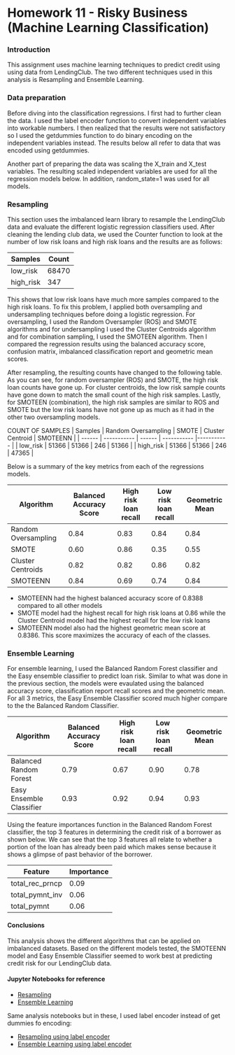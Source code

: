 # Homework 11 - Risky Business (Machine Learning Classification)

### Introduction

This assignment uses machine learning techniques to predict credit using using data from LendingClub. The two different techniques used in this analysis is Resampling and Ensemble Learning. 


### Data preparation

Before diving into the classification regressions. I first had to further clean the data. I used the label encoder function to convert independent variables into workable numbers. I then realized that the results were not satisfactory so I used the getdummies function to do binary encoding on the independent variables instead. The results below all refer to data that was encoded using getdummies. 

Another part of preparing the data was scaling the X_train and X_test variables. The resulting scaled independent variables are used for all the regression models below. In addition, random_state=1 was used for all models.


### Resampling

This section uses the imbalanced learn library to resample the LendingClub data and evaluate the different logistic regression classifiers used. After cleaning the lending club data, we used the Counter function to look at the number of low risk loans and high risk loans and the results are as follows:

| Samples | Count |
| ------ | ----------- |
| low_risk   | 68470 |
| high_risk | 347 |

This shows that low risk loans have much more samples compared to the high risk loans. To fix this problem, I applied both oversampling and undersampling techniques before doing a logistic regression. For oversampling, I used the Random Oversampler (ROS) and SMOTE algorithms and for undersampling I used the Cluster Centroids algorithm and for combination sampling, I used the SMOTEEN algorithm. Then I compared the regression results using the balanced accuracy score, confusion matrix, imbalanced classification report and geometric mean scores. 

After resampling, the resulting counts have changed to the following table. As you can see, for random oversampler (ROS) and SMOTE, the high risk loan counts have gone up. For cluster centroids, the low risk sample counts have gone down to match the small count of the high risk samples. Lastly, for SMOTEEN (combination), the high risk samples are similar to ROS and SMOTE but the low risk loans have not gone up as much as it had in the other two oversampling models.

COUNT OF SAMPLES
| Samples | Random Oversampling | SMOTE | Cluster Centroid | SMOTEENN | 
| ------ | ----------- | ------ | ----------- |----------- |
| low_risk   | 51366 | 51366 | 246 | 51366 |
| high_risk | 51366 | 51366 | 246 | 47365 |


Below is a summary of the key metrics from each of the regressions models.


| Algorithm | Balanced Accuracy Score | High risk loan recall | Low risk loan recall |Geometric Mean |
| ------ | ----------- |----------- | ----------- | ----------- |
| Random Oversampling  | 0.84  |0.83 | 0.84 |0.84 |
| SMOTE | 0.60  |0.86 | 0.35 |0.55|
| Cluster Centroids | 0.82|0.82 | 0.86 |0.82|
| SMOTEENN  | 0.84 |0.69 | 0.74 |0.84 |


- SMOTEENN had the highest balanced accuracy score of 0.8388 compared to all other models
- SMOTE model had the highest recall for high risk loans at 0.86 while the Cluster Centroid model had the highest recall for the low risk loans
- SMOTEENN model also had the highest geometric mean score at 0.8386. This score maximizes the accuracy of each of the classes.



### Ensemble Learning

For ensemble learning, I used the Balanced Random Forest classifier and the Easy ensemble classifier to predict loan risk. Similar to what was done in the previous section, the models were evaulated using the balanced accuracy score, classification report recall scores and the geometric mean. For all 3 metrics, the Easy Ensemble Classifier scored much higher compare to the the Balanced Random  Classifier. 


| Algorithm | Balanced Accuracy Score | High risk loan recall | Low risk loan recall |Geometric Mean |
| ------ | ----------- |----------- | ----------- | ----------- |
| Balanced Random Forest  | 0.79 |0.67 | 0.90 |0.78 |
| Easy Ensemble Classifier | 0.93 |0.92 | 0.94 |0.93 |



Using the feature importances function in the Balanced Random Forest classifier, the top 3 features in determining the credit risk of a borrower as shown below. We can see that the top 3 features all relate to whether a portion of the loan has already been paid which makes sense because it shows a glimpse of past behavior of the borrower.

| Feature | Importance |
| ------ | ----------- |
| total_rec_prncp  | 0.09 |
| total_pymnt_inv | 0.06 |
| total_pymnt | 0.06 |


#### Conclusions

This analysis shows the different algorithms that can be applied on imbalanced datasets. Based on the different models tested, the SMOTEENN model and Easy Ensemble Classifier seemed to work best at predicting credit risk for our LendingClub data.

#### Jupyter Notebooks for reference

- [Resampling](https://github.com/nikanikachan/HW11_Classification/blob/main/credit_risk_resampling%20_getdummies.ipynb)
- [Ensemble Learning](https://github.com/nikanikachan/HW11_Classification/blob/main/credit_risk_ensemble_getdummies.ipynb)

Same analysis notebooks but in these, I used label encoder instead of get dummies fo encoding:

- [Resampling using label encoder](https://github.com/nikanikachan/HW11_Classification/blob/main/credit_risk_resampling_labelencoder.ipynb)
- [Ensemble Learning using label encoder](https://github.com/nikanikachan/HW11_Classification/blob/main/credit_risk_ensemble_labelencoder.ipynb)
